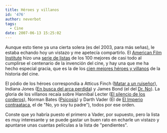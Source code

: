 ```yaml
---
title: Héroes y villanos
id: '476'
author: neverbot
tags:
  - Cine
date: 2007-06-13 15:25:02
---
```


Aunque esto tiene ya una cierta solera (es del 2003, para más señas), le estaba echando hoy un vistazo y me apetecía compartirlo. El [American Film Institute](http://www.afi.com/) hizo una [serie de listas](http://en.wikipedia.org/wiki/AFI_100_Years..._series) de los 100 mejores de casi todo al cumplirse el centenario de la invención del cine, y hay una que me ha hecho especial gracia, que es la de los [cien mejores héroes y villanos](http://en.wikipedia.org/wiki/AFI%27s_100_Years..._100_Heroes_and_Villains) de la historia del cine.

El pódio de los héroes correspondía a Atticus Finch ([Matar a un ruiseñor](http://www.imdb.com/title/tt0056592/)), Indiana Jones ([En busca del arca perdida](http://www.imdb.com/title/tt0082971/)) y James Bond (el del [Dr. No](http://www.imdb.com/title/tt0055928/)). La gloria de los villanos recaía sobre Hannibal Lecter ([El silencio de los corderos](http://www.imdb.com/title/tt0102926/)), Norman Bates ([Psicosis](http://www.imdb.com/title/tt0054215/)) y Darth Vader (El de [El Imperio contraataca](http://www.imdb.com/title/tt0080684/), el de "No, yo soy tu padre"), todos por ese orden.

Conste que yo habría puesto el primero a Vader, por supuesto, pero la lista es muy interesante y se puede gastar un buen rato en echarle un vistazo y apuntarse unas cuantas películas a la lista de "pendientes".